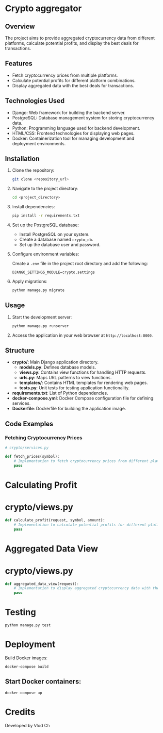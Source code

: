 # Crypto aggregator

## Overview

The project aims to provide aggregated cryptocurrency data from different platforms, calculate potential profits, and display the best deals for transactions.

## Features

- Fetch cryptocurrency prices from multiple platforms.
- Calculate potential profits for different platform combinations.
- Display aggregated data with the best deals for transactions.

## Technologies Used

- Django: Web framework for building the backend server.
- PostgreSQL: Database management system for storing cryptocurrency data.
- Python: Programming language used for backend development.
- HTML/CSS: Frontend technologies for displaying web pages.
- Docker: Containerization tool for managing development and deployment environments.

## Installation

1. Clone the repository:

    ```bash
    git clone <repository_url>
    ```

2. Navigate to the project directory:

    ```bash
    cd <project_directory>
    ```

3. Install dependencies:

    ```bash
    pip install -r requirements.txt
    ```

4. Set up the PostgreSQL database:
   
    - Install PostgreSQL on your system.
    - Create a database named `crypto_db`.
    - Set up the database user and password.

5. Configure environment variables:
   
    Create a `.env` file in the project root directory and add the following:

    ```plaintext
    DJANGO_SETTINGS_MODULE=crypto.settings
    ```

6. Apply migrations:

    ```bash
    python manage.py migrate
    ```

## Usage

1. Start the development server:

    ```bash
    python manage.py runserver
    ```

2. Access the application in your web browser at `http://localhost:8000`.

## Structure

- **crypto/**: Main Django application directory.
  - **models.py**: Defines database models.
  - **views.py**: Contains view functions for handling HTTP requests.
  - **urls.py**: Maps URL patterns to view functions.
  - **templates/**: Contains HTML templates for rendering web pages.
  - **tests.py**: Unit tests for testing application functionality.
- **requirements.txt**: List of Python dependencies.
- **docker-compose.yml**: Docker Compose configuration file for defining services.
- **Dockerfile**: Dockerfile for building the application image.

## Code Examples

### Fetching Cryptocurrency Prices

```python
# crypto/services.py

def fetch_prices(symbol):
    # Implementation to fetch cryptocurrency prices from different platforms
    pass
```
# Calculating Profit

# crypto/views.py
```python
def calculate_profit(request, symbol, amount):
    # Implementation to calculate potential profits for different platform combinations
    pass
```
# Aggregated Data View

# crypto/views.py
```python
def aggregated_data_view(request):
    # Implementation to display aggregated cryptocurrency data with the best deals
    pass
```
# Testing
```shell
python manage.py test
```
# Deployment
Build Docker images:
```shell
docker-compose build

```
## Start Docker containers:
```shell
docker-compose up

```
# Credits
Developed by Vlod Ch
